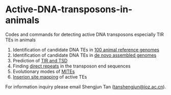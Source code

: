 # Active-DNA-transposons-in-animals
Codes and commands for detecting active DNA transposons especially TIR TEs in animals

1. Identification of candidate DNA TEs in [100 animal reference genomes](./reference_genomes/)
2. Identification of candidate DNA TEs in [de novo assembled genomes](./non_reference_genomes/)
3. Prediction of [TIR and TSD](./TIR_TSD_prediction/)
4. Finding [direct repeats](./direct_repeats/) in the transposon end sequences
5. Evolutionary modes of [MITEs](./MITE_analyses/)
6. [Inserion site mapping](./insertion_mapping/) of active TEs

For information inquiry please email Shengjun Tan (tanshengjun@ioz.ac.cn).
